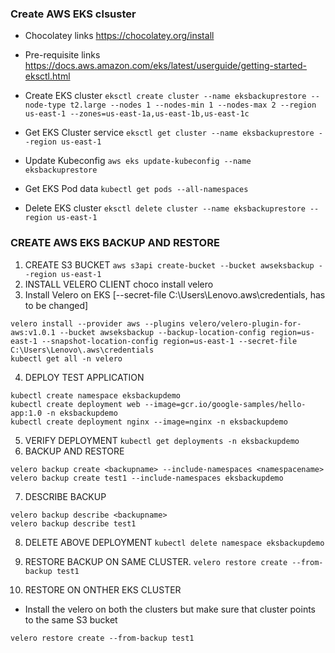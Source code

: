### Create AWS EKS clsuster

* Chocolatey links
  https://chocolatey.org/install

* Pre-requisite links
https://docs.aws.amazon.com/eks/latest/userguide/getting-started-eksctl.html

* Create EKS cluster
`eksctl create cluster --name eksbackuprestore --node-type t2.large --nodes 1 --nodes-min 1 --nodes-max 2 --region us-east-1 --zones=us-east-1a,us-east-1b,us-east-1c`

* Get EKS Cluster service `eksctl get cluster --name eksbackuprestore --region us-east-1`

* Update Kubeconfig  `aws eks update-kubeconfig --name eksbackuprestore`

* Get EKS Pod data `kubectl get pods --all-namespaces`

* Delete EKS cluster `eksctl delete cluster --name eksbackuprestore --region us-east-1`

### CREATE AWS EKS BACKUP AND RESTORE 

1. CREATE S3 BUCKET
`aws s3api create-bucket --bucket awseksbackup --region us-east-1`
2. INSTALL VELERO CLIENT
  choco install velero
3. Install Velero on EKS [--secret-file C:\Users\Lenovo\.aws\credentials, has to be changed]
```
velero install --provider aws --plugins velero/velero-plugin-for-aws:v1.0.1 --bucket awseksbackup --backup-location-config region=us-east-1 --snapshot-location-config region=us-east-1 --secret-file C:\Users\Lenovo\.aws\credentials
kubectl get all -n velero
```
4. DEPLOY TEST APPLICATION
```
kubectl create namespace eksbackupdemo
kubectl create deployment web --image=gcr.io/google-samples/hello-app:1.0 -n eksbackupdemo
kubectl create deployment nginx --image=nginx -n eksbackupdemo
```
5. VERIFY DEPLOYMENT
`kubectl get deployments -n eksbackupdemo`
6. BACKUP AND RESTORE
```
velero backup create <backupname> --include-namespaces <namespacename>
velero backup create test1 --include-namespaces eksbackupdemo
```
7. DESCRIBE BACKUP
```
velero backup describe <backupname>
velero backup describe test1
```
8. DELETE ABOVE DEPLOYMENT
`kubectl delete namespace eksbackupdemo`
9. RESTORE BACKUP ON SAME CLUSTER.
`velero restore create --from-backup test1`

10. RESTORE ON ONTHER EKS CLUSTER
* Install the velero on both the clusters but make sure that cluster points to the same S3 bucket 
```velero install --provider aws --plugins velero/velero-plugin-for-aws:v1.0.1 --bucket awseksbackup --backup-location-config region=us-east-1 --snapshot-location-config region=us-east-1 --secret-file C:\Users\Lenovo\.aws\credentials
velero restore create --from-backup test1
```
